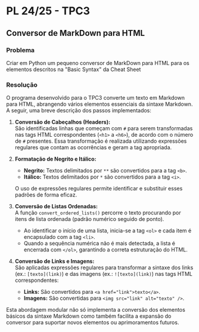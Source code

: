 # PL 24/25 - TPC3
## Conversor de MarkDown para HTML
### Problema
Criar em Python um pequeno conversor de MarkDown para HTML para os elementos descritos na "Basic Syntax" da Cheat Sheet

### Resolução

O programa desenvolvido para o TPC3 converte um texto em Markdown para HTML, abrangendo vários elementos essenciais da sintaxe Markdown. A seguir, uma breve descrição dos passos implementados:

1. **Conversão de Cabeçalhos (Headers):**  
   São identificadas linhas que começam com `#` para serem transformadas nas tags HTML correspondentes (`<h1>` a `<h6>`), de acordo com o número de `#` presentes. Essa transformação é realizada utilizando expressões regulares que contam as ocorrências e geram a tag apropriada.

2. **Formatação de Negrito e Itálico:**  
   - **Negrito:** Textos delimitados por `**` são convertidos para a tag `<b>`.  
   - **Itálico:** Textos delimitados por `*` são convertidos para a tag `<i>`.  
     
   O uso de expressões regulares permite identificar e substituir esses padrões de forma eficaz.

3. **Conversão de Listas Ordenadas:**  
   A função `convert_ordered_lists()` percorre o texto procurando por itens de lista ordenada (padrão numérico seguido de ponto).  
   - Ao identificar o início de uma lista, inicia-se a tag `<ol>` e cada item é encapsulado com a tag `<li>`.  
   - Quando a sequência numérica não é mais detectada, a lista é encerrada com `</ol>`, garantindo a correta estruturação do HTML.

4. **Conversão de Links e Imagens:**  
   São aplicadas expressões regulares para transformar a sintaxe dos links (ex.: `[texto](link)`) e das imagens (ex.: `![texto](link)`) nas tags HTML correspondentes:  
   - **Links:** São convertidos para `<a href="link">texto</a>`.  
   - **Imagens:** São convertidas para `<img src="link" alt="texto" />`.

Esta abordagem modular não só implementa a conversão dos elementos básicos da sintaxe Markdown como também facilita a expansão do conversor para suportar novos elementos ou aprimoramentos futuros.